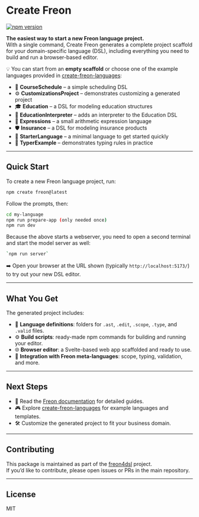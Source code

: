 # Create Freon

[![npm version](https://img.shields.io/npm/v/create-freon.svg)](https://www.npmjs.com/package/create-freon)

**The easiest way to start a new Freon language project.**  
With a single command, Create Freon generates a complete project scaffold for your domain-specific language (DSL), including everything you need to build and run a browser-based editor.

💡 You can start from an **empty scaffold** or choose one of the example languages provided in [create-freon-languages](https://github.com/freon4dsl/create-freon-languages):

- 📘 **CourseSchedule** – a simple scheduling DSL
- ⚙️ **CustomizationsProject** – demonstrates customizing a generated project
- 🎓 **Education** – a DSL for modeling education structures
- 🧮 **EducationInterpreter** – adds an interpreter to the Education DSL
- 🔢 **Expressions** – a small arithmetic expression language
- 🛡️ **Insurance** – a DSL for modeling insurance products
- 🚀 **StarterLanguage** – a minimal language to get started quickly
- 🧩 **TyperExample** – demonstrates typing rules in practice

---

## Quick Start

To create a new Freon language project, run:

```bash
npm create freon@latest
```

Follow the prompts, then:

```bash
cd my-language
npm run prepare-app (only needed once)
npm run dev
```

Because the above starts a webserver, you need to open a second terminal and start the model server as well:

```bash
`npm run server`    
```           
                          

➡️ Open your browser at the URL shown (typically `http://localhost:5173/`) to try out your new DSL editor.

---

## What You Get

The generated project includes:
- 📂 **Language definitions**: folders for `.ast`, `.edit`, `.scope`, `.type`, and `.valid` files.
- ⚙️ **Build scripts**: ready-made npm commands for building and running your editor.
- 🌐 **Browser editor**: a Svelte-based web app scaffolded and ready to use.
- 🧩 **Integration with Freon meta-languages**: scope, typing, validation, and more.

---

## Next Steps

- 📖 Read the [Freon documentation](https://www.freon4dsl.dev) for detailed guides.
- 🎮 Explore [create-freon-languages](https://github.com/freon4dsl/create-freon-languages) for example languages and templates.
- 🛠️ Customize the generated project to fit your business domain.

---

## Contributing

This package is maintained as part of the [freon4dsl](https://github.com/freon4dsl/freon4dsl) project.  
If you’d like to contribute, please open issues or PRs in the main repository.

---

## License

MIT  
